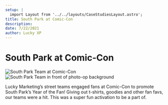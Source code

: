 ```yaml
---
setup: |
  import Layout from '../../layouts/CaseStudiesLayout.astro';
title: South Park at Comic-Con
description:
date: 7/22/2021
author: Lucky XP
---
```


# South Park at Comic-Con

![South Park Team at Comic-Con](https://edrosillo.sirv.com/Case%20Studies/South%20Park%20Comic%20Con/SouthParkComicCon1.jpg)
![South Park Team in front of photo-op background](https://edrosillo.sirv.com/Case%20Studies/South%20Park%20Comic%20Con/SouthParkComicCon2.jpg)

Lucky Marketing’s street teams engaged fans at Comic-Con to promote South Park’s Year of the Fan! Giving out t-shirts, goodies and other fan favs, our teams were a hit. This was a super fun activation to be a part of.
